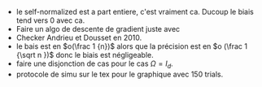 -  le self-normalized est a part entiere, c'est vraiment ca. Ducoup le biais tend vers 0 avec ca. 
- Faire un algo de descente de gradient juste avec 
- Checker Andrieu et Dousset en 2010. 
- le bais est en $o(\frac 1 {n})$ alors que la précision est en $o (\frac 1 {\sqrt n })$ donc le biais est négligeable.  
- faire une disjonction de cas pour le cas $\Omega = I_d$. 
- protocole de simu sur le tex pour le graphique avec 150 trials. 